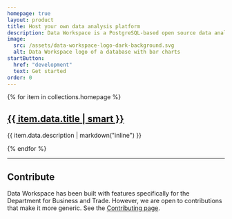 ```yaml
---
homepage: true
layout: product
title: Host your own data analysis platform
description: Data Workspace is a PostgreSQL-based open source data analysis platform with features for users with a range of technical skills
image:
  src: /assets/data-workspace-logo-dark-background.svg
  alt: Data Workspace logo of a database with bar charts
startButton:
  href: "development"
  text: Get started
order: 0
---
```


<div class="govuk-grid-row">
  {% for item in collections.homepage %}
    <section class="govuk-grid-column-one-third-from-desktop govuk-!-margin-bottom-8">
      <h2 class="govuk-heading-m govuk-!-margin-bottom-2">
        <a class="govuk-link govuk-link--no-visited-state" href="{{ item.url }}">{{ item.data.title | smart }}</a>
      </h2>
      <p class="govuk-body">{{ item.data.description | markdown("inline") }}</p>
    </section>
  {% endfor %}
</div>

<div class="govuk-grid-row">

  <section class="govuk-grid-column-full">
    <hr class="govuk-section-break govuk-section-break--visible govuk-section-break--xl govuk-!-margin-top-0">
    <h2 class="govuk-heading-m">Contribute</h2>
    <p class="govuk-body">Data Workspace has been built with features specifically for the Department for Business and Trade. However, we are open to contributions that make it more generic. See the <a href="/contributing/">Contributing page</a>.</p>
  </section>
</div>
